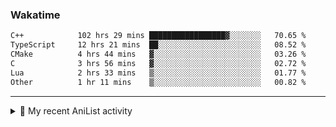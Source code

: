 ### Wakatime
<!--START_SECTION:waka-->

```txt
C++            102 hrs 29 mins █████████████████▓░░░░░░░   70.65 %
TypeScript     12 hrs 21 mins  ██░░░░░░░░░░░░░░░░░░░░░░░   08.52 %
CMake          4 hrs 44 mins   ▓░░░░░░░░░░░░░░░░░░░░░░░░   03.26 %
C              3 hrs 56 mins   ▓░░░░░░░░░░░░░░░░░░░░░░░░   02.72 %
Lua            2 hrs 33 mins   ▒░░░░░░░░░░░░░░░░░░░░░░░░   01.77 %
Other          1 hr 11 mins    ▒░░░░░░░░░░░░░░░░░░░░░░░░   00.82 %
```

<!--END_SECTION:waka-->

<!--
<h4>Leetcode</h4>

![Leetcode](https://leetcard.jacoblin.cool/f01zy?ext=heatmap)
-->

---

<details>
  <summary>🌸 My recent AniList activity</summary>

  <!-- ANILIST_ACTIVITY:start -->

-   📺 Completed [Death Note](https://anilist.co/anime/1535) (17:09 19 June 2025)
-   📺 Dropped 6 of [Can a Boy-Girl Friendship Survive?](https://anilist.co/anime/153554) (17:09 19 June 2025)
-   📺 Watched episode 6 of [No Game, No Life](https://anilist.co/anime/19815) (17:06 19 June 2025)
-   📺 Watched episode 2 - 25 of [Death Note](https://anilist.co/anime/1535) (22:09 14 June 2025)
-   📺 Completed [Frieren: Beyond Journey’s End](https://anilist.co/anime/154587) (16:11 10 June 2025)

  <!-- ANILIST_ACTIVITY:end -->
</details>

